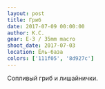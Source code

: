 ```yaml
---
layout: post
title: Гриб
date: 2017-07-09 00:00:00
author: К.С.
gear: E-3 / 35mm macro
shoot_date: 2017-07-03
location: Ёль-база
colors: ['111f05', '8d927c']
---
```

Сопливый гриб и лишайнички.

